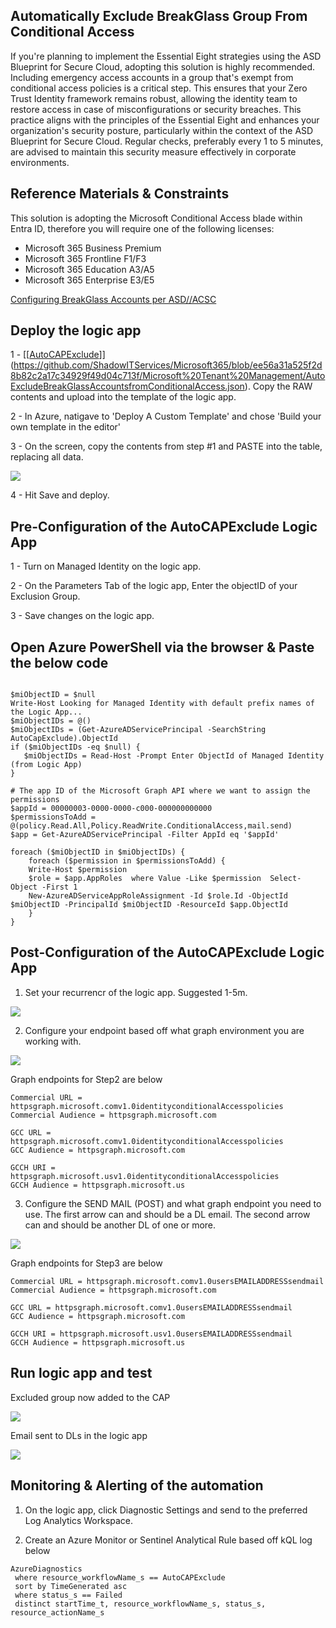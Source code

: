 ## Automatically Exclude BreakGlass Group From Conditional Access ##

If you're planning to implement the Essential Eight strategies using the ASD Blueprint for Secure Cloud, adopting this solution is highly recommended. Including emergency access accounts in a group that's exempt from conditional access policies is a critical step. This ensures that your Zero Trust Identity framework remains robust, allowing the identity team to restore access in case of misconfigurations or security breaches. This practice aligns with the principles of the Essential Eight and enhances your organization's security posture, particularly within the context of the ASD Blueprint for Secure Cloud. Regular checks, preferably every 1 to 5 minutes, are advised to maintain this security measure effectively in corporate environments.

## Reference Materials & Constraints ##

This solution is adopting the Microsoft Conditional Access blade within Entra ID, therefore you will require one of the following licenses:

- Microsoft 365 Business Premium
- Microsoft 365 Frontline F1/F3
- Microsoft 365 Education A3/A5
- Microsoft 365 Enterprise E3/E5

[Configuring BreakGlass Accounts per ASD//ACSC](https://blueprint.asd.gov.au/configuration/entra-id/users/break-glass-accounts/)

## Deploy the logic app ##

1 - [[[AutoCAPExclude](httpsgithub.comShadowITServicesMicrosoft365MicrosoftTenantManagementAutoExcludeBreakGlassAccountsfromConditionalAccess.json)]](https://github.com/ShadowITServices/Microsoft365/blob/ee56a31a525f2d8b82c2a17c34929f49d04c713f/Microsoft%20Tenant%20Management/AutoExcludeBreakGlassAccountsfromConditionalAccess.json). Copy the RAW contents and upload into the template of the logic app.

2 - In Azure, natigave to 'Deploy A Custom Template' and chose 'Build your own template in the editor'

3 - On the screen, copy the contents from step #1 and PASTE into the table, replacing all data.

![](https://github.com/ShadowITServices/Microsoft365/blob/main/Documentation/Images/uploadtemplate.png)

4 - Hit Save and deploy.

## Pre-Configuration of the AutoCAPExclude Logic App

1 - Turn on Managed Identity on the logic app.

2 - On the Parameters Tab of the logic app, Enter the objectID of your Exclusion Group.

3 - Save changes on the logic app.

## Open Azure PowerShell via the browser & Paste the below code

```

$miObjectID = $null
Write-Host Looking for Managed Identity with default prefix names of the Logic App...
$miObjectIDs = @()
$miObjectIDs = (Get-AzureADServicePrincipal -SearchString AutoCapExclude).ObjectId
if ($miObjectIDs -eq $null) {
   $miObjectIDs = Read-Host -Prompt Enter ObjectId of Managed Identity (from Logic App)
}

# The app ID of the Microsoft Graph API where we want to assign the permissions
$appId = 00000003-0000-0000-c000-000000000000
$permissionsToAdd = @(policy.Read.All,Policy.ReadWrite.ConditionalAccess,mail.send)
$app = Get-AzureADServicePrincipal -Filter AppId eq '$appId'

foreach ($miObjectID in $miObjectIDs) {
    foreach ($permission in $permissionsToAdd) {
    Write-Host $permission
    $role = $app.AppRoles  where Value -Like $permission  Select-Object -First 1
    New-AzureADServiceAppRoleAssignment -Id $role.Id -ObjectId $miObjectID -PrincipalId $miObjectID -ResourceId $app.ObjectId
    }
}
```

## Post-Configuration of the AutoCAPExclude Logic App

1. Set your recurrencr of the logic app. Suggested 1-5m.

![](https://github.com/ShadowITServices/Microsoft365/blob/main/Documentation/Images/autocaprecur.png)

2. Configure your endpoint based off what graph environment you are working with.

![](https://github.com/ShadowITServices/Microsoft365/blob/main/Documentation/Images/autocapgetcond.png)

Graph endpoints for Step2 are below

```
Commercial URL = httpsgraph.microsoft.comv1.0identityconditionalAccesspolicies
Commercial Audience = httpsgraph.microsoft.com

GCC URL = httpsgraph.microsoft.comv1.0identityconditionalAccesspolicies
GCC Audience = httpsgraph.microsoft.com

GCCH URI = httpsgraph.microsoft.usv1.0identityconditionalAccesspolicies
GCCH Audience = httpsgraph.microsoft.us
```

3. Configure the SEND MAIL (POST) and what graph endpoint you need to use. 
The first arrow can and should be a DL email. The second arrow can and should be another DL of one or more.

![](https://github.com/ShadowITServices/Microsoft365/blob/main/Documentation/Images/autocapemail.png)

Graph endpoints for Step3 are below

```
Commercial URL = httpsgraph.microsoft.comv1.0usersEMAILADDRESSsendmail
Commercial Audience = httpsgraph.microsoft.com

GCC URL = httpsgraph.microsoft.comv1.0usersEMAILADDRESSsendmail
GCC Audience = httpsgraph.microsoft.com

GCCH URI = httpsgraph.microsoft.usv1.0usersEMAILADDRESSsendmail
GCCH Audience = httpsgraph.microsoft.us
```

## Run logic app and test ##

Excluded group now added to the CAP

![](https://github.com/ShadowITServices/Microsoft365/blob/main/Documentation/Images/autocapproof.png)

Email sent to DLs in the logic app

![](https://github.com/ShadowITServices/Microsoft365/blob/main/Documentation/Images/autocapsendemailproof.png)

## Monitoring & Alerting of the automation ##

1. On the logic app, click  Diagnostic Settings and send to the preferred Log Analytics Workspace.

2. Create an Azure Monitor or Sentinel Analytical Rule based off kQL log below

```
AzureDiagnostics
 where resource_workflowName_s == AutoCAPExclude
 sort by TimeGenerated asc
 where status_s == Failed
 distinct startTime_t, resource_workflowName_s, status_s, resource_actionName_s
```
